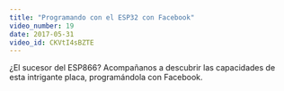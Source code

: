 ```yaml
---
title: "Programando con el ESP32 con Facebook"
video_number: 19
date: 2017-05-31
video_id: CKVtI4sBZTE
---
```

¿El sucesor del ESP866? Acompañanos a descubrir las capacidades de esta intrigante placa, programándola  con Facebook.
